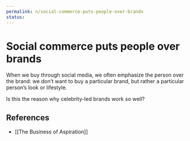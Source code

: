 ```yaml
---
permalink: n/social-commerce-puts-people-over-brands
status: 
---
```

# Social commerce puts people over brands

When we buy through social media, we often emphasize the person over the brand: we don’t want to buy a particular brand, but rather a particular person’s look or lifestyle.

Is this the reason why celebrity-led brands work so well?

## References

- [[The Business of Aspiration]]
